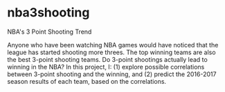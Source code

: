 # nba3shooting
NBA's 3 Point Shooting Trend


Anyone who have been watching NBA games would have noticed that the league has started shooting more threes. The top winning teams are also the best 3-point shooting teams. Do 3-point shootings actually lead to winning in the NBA?
In this project, I: (1) explore possible correlations between 3-point shooting and the winning, and (2) predict the 2016-2017 season results of each team, based on the correlations.
